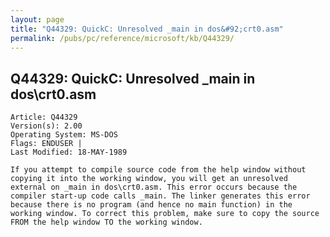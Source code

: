 ```yaml
---
layout: page
title: "Q44329: QuickC: Unresolved _main in dos&#92;crt0.asm"
permalink: /pubs/pc/reference/microsoft/kb/Q44329/
---
```


## Q44329: QuickC: Unresolved _main in dos&#92;crt0.asm

	Article: Q44329
	Version(s): 2.00
	Operating System: MS-DOS
	Flags: ENDUSER |
	Last Modified: 18-MAY-1989
	
	If you attempt to compile source code from the help window without
	copying it into the working window, you will get an unresolved
	external on _main in dos\crt0.asm. This error occurs because the
	compiler start-up code calls _main. The linker generates this error
	because there is no program (and hence no main function) in the
	working window. To correct this problem, make sure to copy the source
	FROM the help window TO the working window.

